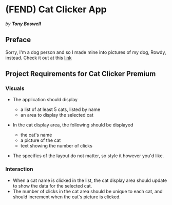 
# (FEND) Cat Clicker App
*by **Tony Boswell***

## Preface
Sorry, I'm a dog person and so I made mine into pictures of my dog, Rowdy, instead.
Check it out at this [link](https://shylmysten.github.io/FEND-Dog-Clicker-App/)


## Project Requirements for Cat Clicker Premium

### Visuals

-   The application should display

    -   a list of at least 5 cats, listed by name
    -   an area to display the selected cat
-   In the cat display area, the following should be displayed

    -   the cat's name
    -   a picture of the cat
    -   text showing the number of clicks
-   The specifics of the layout do not matter, so style it however you'd like.

### Interaction

-   When a cat name is clicked in the list, the cat display area should update to show the data for the selected cat.
-   The number of clicks in the cat area should be unique to each cat, and should increment when the cat's picture is clicked.
